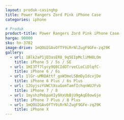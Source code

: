 ```yaml
---
layout: produk-casinghp
title: Power Rangers Zord Pink iPhone Case
categories: iphone

# Produk
product-title: Power Rangers Zord Pink iPhone Case
harga: 90000
sku: hn-3702
image-drive: 1mQOU2GAvOfTY9iRrNlZugF9GFe-zq29K
gallery:
  - url: 1Blk2aP1jD3asER8_9q5EIpMcliMH8LOm
    title: iPhone 5 / 5s / SE
  - url: 1HI3Tf7lycy9Q8CIdDTrveCLoCiDlqfC-
    title: iPhone 6 / 6s
  - url: 1lGr-uMRDAttf_goW3meLSBmDyIdcvjDe
    title: iPhone 6 Plus / 6s Plus
  - url: 12GyjszYUWCtXsuGomTamfIchqnWUJFvb
    title: iPhone 7 / 8
  - url: 1myshzPmbpaXIy9XxUbBjU9gAqE0owGje
    title: iPhone 7 Plus / 8 Plus
  - url: 1mQOU2GAvOfTY9iRrNlZugF9GFe-zq29K
    title: iPhone X
---
```


